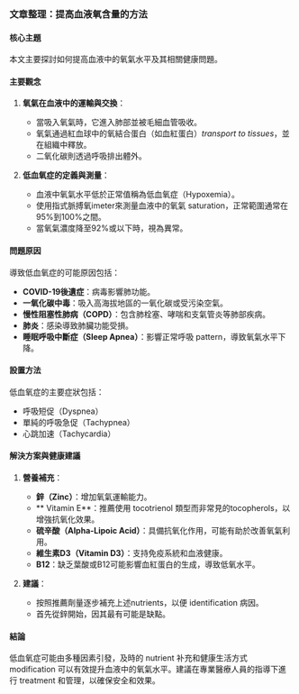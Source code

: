 ### 文章整理：提高血液氧含量的方法

#### 核心主題
本文主要探討如何提高血液中的氧氣水平及其相關健康問題。

#### 主要觀念
1. **氧氣在血液中的運輸與交換**：
   - 當吸入氧氣時，它進入肺部並被毛細血管吸收。
   - 氧氣通過紅血球中的氧結合蛋白（如血紅蛋白）_transport to tissues_，並在組織中釋放。
   - 二氧化碳則透過呼吸排出體外。

2. **低血氧症的定義與測量**：
   - 血液中氧氣水平低於正常值稱為低血氧症（Hypoxemia）。
   - 使用指式脈搏氧imeter來測量血液中的氧氣 saturation，正常範圍通常在95%到100%之間。
   - 當氧氣濃度降至92%或以下時，視為異常。

#### 問題原因
導致低血氧症的可能原因包括：
- **COVID-19後遺症**：病毒影響肺功能。
- **一氧化碳中毒**：吸入高海拔地區的一氧化碳或受污染空氣。
- **慢性阻塞性肺病（COPD）**：包含肺栓塞、哮喘和支氣管炎等肺部疾病。
- **肺炎**：感染導致肺臟功能受損。
- **睡眠呼吸中斷症（Sleep Apnea）**：影響正常呼吸 pattern，導致氧氣水平下降。

#### 設置方法
低血氧症的主要症狀包括：
- 呼吸短促（Dyspnea）
- 單純的呼吸急促（Tachypnea）
- 心跳加速（Tachycardia）

#### 解決方案與健康建議
1. **營養補充**：
   - **鋅（Zinc）**：增加氧氣運輸能力。
   - ** Vitamin E**：推薦使用 tocotrienol 類型而非常見的tocopherols，以增強抗氧化效果。
   - **硫辛酸（Alpha-Lipoic Acid）**：具備抗氧化作用，可能有助於改善氧氣利用。
   - **維生素D3（Vitamin D3）**：支持免疫系統和血液健康。
   - **B12**：缺乏葉酸或B12可能影響血紅蛋白的生成，導致低氧水平。

2. **建議**：
   - 按照推薦劑量逐步補充上述nutrients，以便 identification 病因。
   - 首先從鋅開始，因其最有可能是缺點。

#### 結論
低血氧症可能由多種因素引發，及時的 nutrient 补充和健康生活方式 modification 可以有效提升血液中的氧氣水平。建議在專業醫療人員的指導下進行 treatment 和管理，以確保安全和效果。